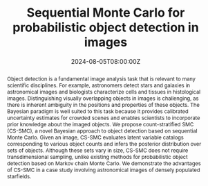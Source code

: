 ---
title: Sequential Monte Carlo for probabilistic object detection in images

event: 2024 Joint Statistical Meetings
event_url: https://ww2.amstat.org/meetings/jsm/2024/

location: Portland, OR

summary: Bayesian Methods for Network and Image Analysis, 2024 Joint Statistical Meetings.
abstract: Object detection is a fundamental image analysis task that is relevant to many scientific disciplines. For example, astronomers detect stars and galaxies in astronomical images and biologists characterize cells and tissues in histological images. Distinguishing visually overlapping objects in images is challenging, as there is inherent ambiguity in the positions and properties of these objects. The Bayesian paradigm is well suited to this task because it provides calibrated uncertainty estimates for crowded scenes and enables scientists to incorporate prior knowledge about the imaged objects. We propose count-stratified SMC (CS-SMC), a novel Bayesian approach to object detection based on sequential Monte Carlo. Given an image, CS-SMC evaluates latent variable catalogs corresponding to various object counts and infers the posterior distribution over sets of objects. Although these sets vary in size, CS-SMC does not require transdimensional sampling, unlike existing methods for probabilistic object detection based on Markov chain Monte Carlo. We demonstrate the advantages of CS-SMC in a case study involving astronomical images of densely populated starfields. 

# Talk start and end times.
#   End time can optionally be hidden by prefixing the line with `#`.
date: '2024-08-05T08:00:00Z'
# date_end: '2030-06-01T15:00:00Z'
all_day: True

# Schedule page publish date (NOT talk date).
publishDate: '2017-01-01T00:00:00Z'

authors:
  - admin
  - Jeffrey Regier
author_notes:
  - Presenting
  - ""
tags: [sequential Monte Carlo, Bayesian inference, image analysis, object detection, astronomical images]

# Is this a featured talk? (true/false)
featured: false

url_code: ''
url_pdf: ''
url_poster: ''
url_video: ''

links:
- name: Slides
  url: slides.pdf
---